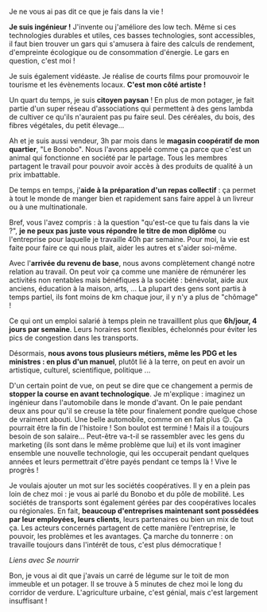 Je ne vous ai pas dit ce que je fais dans la vie !

**Je suis ingénieur !** J'invente ou j'améliore des low tech. Même si ces technologies durables et utiles, ces basses technologies, sont accessibles, il faut bien trouver un gars qui s'amusera à faire des calculs de rendement, d'empreinte écologique ou de consommation d'énergie. Le gars en question, c'est moi !

Je suis également vidéaste. Je réalise de courts films pour promouvoir le tourisme et les évènements locaux. **C'est mon côté artiste !**

Un quart du temps, je suis **citoyen paysan** ! En plus de mon potager, je fait partie d'un super réseau d'associations qui permettent à des gens lambda de cultiver ce qu'ils n'auraient pas pu faire seul. Des céréales, du bois, des fibres végétales, du petit élevage...

Ah et je suis aussi vendeur, 3h par mois dans le **magasin coopératif de mon quartier**, "Le Bonobo". Nous l'avons appelé comme ça parce que c'est un animal qui fonctionne en société par le partage. Tous les membres partagent le travail pour pouvoir avoir accès à des produits de qualité à un prix imbattable.

De temps en temps, j'**aide à la préparation d'un repas collectif** : ça permet à tout le monde de manger bien et rapidement sans faire appel à un livreur ou à une multinationale.

Bref, vous l'avez compris : à la question "qu'est-ce que tu fais dans la vie ?", **je ne peux pas juste vous répondre le titre de mon diplôme** ou l'entreprise pour laquelle je travaille 40h par semaine. Pour moi, la vie est faite pour faire ce qui nous plait, aider les autres et s'aider soi-même.

Avec l'**arrivée du revenu de base**, nous avons complètement changé notre relation au travail. On peut voir ça comme une manière de rémunérer les activités non rentables mais bénéfiques à la société : bénévolat, aide aux anciens, éducation à la maison, arts, ... La plupart des gens sont partis à temps partiel, ils font moins de km chaque jour, il y n'y a plus de "chômage" !

Ce qui ont un emploi salarié à temps plein ne travailllent plus que **6h/jour, 4 jours par semaine**. Leurs horaires sont flexibles, échelonnés pour éviter les pics de congestion dans les transports.

Désormais, **nous avons tous plusieurs métiers, même les PDG et les ministres : en plus d'un manuel**, plutôt lié à la terre, on peut en avoir un artistique, culturel, scientifique, politique ...

D'un certain point de vue, on peut se dire que ce changement a permis de **stopper la course en avant technologique**. Je m'explique : imaginez un ingénieur dans l'automobile dans le monde d'avant. On le paie pendant deux ans pour qu'il se creuse la tête pour finalement pondre quelque chose de vraiment abouti. Une belle automobile, comme on en fait plus 😉. Ça pourrait être la fin de l'histoire ! Son boulot est terminé ! Mais il a toujours besoin de son salaire... Peut-être va-t-il se rassembler avec les gens du marketing (ils sont dans le même problème que lui) et ils vont imaginer ensemble une nouvelle technologie, qui les occuperait pendant quelques années et leurs permettrait d'être payés pendant ce temps là ! Vive le progrès !

Je voulais ajouter un mot sur les sociétés coopératives. Il y en a plein pas loin de chez moi : je vous ai parlé du Bonobo et du pôle de mobilité. Les sociétés de transports sont également gérées par des coopératives locales ou régionales. En fait, **beaucoup d'entreprises maintenant sont possédées par leur employées, leurs clients**, leurs partenaires ou bien un mix de tout ça. Les acteurs concernés partagent de cette manière l'entreprise, le pouvoir, les problèmes et les avantages. Ça marche du tonnerre : on travaille toujours dans l'intérêt de tous, c'est plus démocratique !

*Liens avec Se nourrir*

Bon, je vous ai dit que j'avais un carré de légume sur le toit de mon immeuble et un potager. Il se trouve à 5 minutes de chez moi le long du corridor de verdure. L'agriculture urbaine, c'est génial, mais c'est largement insuffisant !